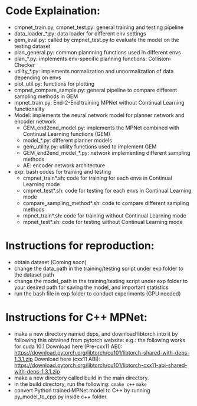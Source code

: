 # Code Explaination:
* cmpnet_train.py, cmpnet_test.py: general training and testing pipeline
* data_loader_*.py: data loader for different env settings
* gem_eval.py: called by cmpnet_test.py to evaluate the model on the testing dataset
* plan_general.py: common plannning functions used in different envs
* plan_*.py: implements env-specific planning functions: Collision-Checker
* utility_*.py: implements normalization and unnormalization of data depending on envs
* plot_util.py: functions for plotting
* cmpnet_compare_sample.py: general pipeline to compare different sampling methods in GEM
* mpnet_train.py: End-2-End training MPNet without Continual Learning functionality
* Model: implements the neural network model for planner network and encoder network
    * GEM_end2end_model.py: implements the MPNet combined with Continual Learning functions (GEM)
    * model_*.py: different planner models
    * gem_utility.py: utility functions used to implement GEM
    * GEM_end2end_model_*.py: network implementing different sampling methods
    * AE: encoder network architecture
* exp: bash codes for training and testing
    * cmpnet_train*.sh: code for training for each envs in Continual Learning mode
    * cmpnet_test*.sh: code for testing for each envs in Continual Learning mode
    * compare_sampling_method*.sh: code to compare different sampling methods
    * mpnet_train*.sh: code for training without Continual Learning mode
    * mpnet_test*.sh: code for testing without Continual Learning mode

# Instructions for reproduction:
* obtain dataset (Coming soon)
* change the data_path in the training/testing script under exp folder to the dataset path
* change the model_path in the training/testing script under exp folder to your desired path for saving the model, and important statistics
* run the bash file in exp folder to conduct experiments (GPU needed)


# Instructions for C++ MPNet:
* make a new directory named deps, and download libtorch into it by following this obtained from pytorch website:
    e.g.: the following works for cuda 10.1
    Download here (Pre-cxx11 ABI):
    https://download.pytorch.org/libtorch/cu101/libtorch-shared-with-deps-1.3.1.zip
    Download here (cxx11 ABI):
    https://download.pytorch.org/libtorch/cu101/libtorch-cxx11-abi-shared-with-deps-1.3.1.zip
* make a new directory called build in the main directory.
* in the build directory, run the following:
    `cmake c++`
    `make`
* convert Python trained MPNet model to C++ by running py_model_to_cpp.py inside c++ folder.
